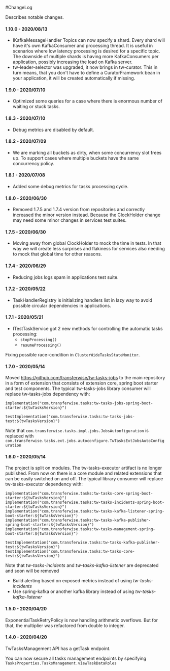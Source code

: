 #ChangeLog

Describes notable changes.

#### 1.10.0 - 2020/08/13
- IKafkaMessageHandler Topics can now specify a shard. Every shard will have it's own KafkaConsumer and processing thread.
It is useful in scenarios where low latency processing is desired for a specific topic.
The downside of multiple shards is having more KafkaConsumers per application, possibly increasing the load on Kafka server.
- tw-leader-selector was upgraded, it now brings in tw-curator.
This in turn means, that you don't have to define a CuratorFramework bean in your application, it will be created
automatically if missing. 

#### 1.9.0 - 2020/07/10
- Optimized some queries for a case where there is enormous number of waiting or stuck tasks.

#### 1.8.3 - 2020/07/10
- Debug metrics are disabled by default.

#### 1.8.2 - 2020/07/09
- We are marking all buckets as dirty, when some concurrency slot frees up. 
To support cases where multiple buckets have the same concurrency policy.

#### 1.8.1 - 2020/07/08
- Added some debug metrics for tasks processing cycle.

#### 1.8.0 - 2020/06/30
- Removed 1.7.5 and 1.7.4 version from repositories and correctly increased the minor version instead.
Because the ClockHolder change may need some minor changes in services test suites.

#### 1.7.5 - 2020/06/30
- Moving away from global ClockHolder to mock the time in tests.
In that way we will create less surprises and flakiness for services also needing to mock that global time
for other reasons.

#### 1.7.4 - 2020/06/29
- Reducing jobs logs spam in applications test suite.

#### 1.7.2 - 2020/05/22
- TaskHandlerRegistry is initializing handlers list in lazy way to avoid possible circular dependencies in applications.

#### 1.7.1 - 2020/05/21
- ITestTaskService got 2 new methods for controlling the automatic tasks processing:
  - `stopProcessing()`
  - `resumeProcessing()`

Fixing possible race-condition in `ClusterWideTasksStateMonitor`.

#### 1.7.0 - 2020/05/14
Moved https://github.com/transferwise/tw-tasks-jobs to the main repository in a form
of extension that consists of extension core, spring boot starter and test components.
The typical tw-tasks-jobs library consumer will replace tw-tasks-jobs dependency with:

```
implementation("com.transferwise.tasks:tw-tasks-jobs-spring-boot-starter:${twTasksVersion}")

testImplementation("com.transferwise.tasks:tw-tasks-jobs-test:${twTasksVersion}")
```
Note that `com.transferwise.tasks.impl.jobs.JobsAutonfiguration` is replaced with
`com.transferwise.tasks.ext.jobs.autoconfigure.TwTasksExtJobsAutoConfiguration`

#### 1.6.0 - 2020/05/14
The project is split on modules. The tw-tasks-executor artifact is no longer published.
From now on there is a core module and related extensions that can be easily switched on and off.
The typical library consumer will replace tw-tasks-executor dependency with:

```
implementation("com.transferwise.tasks:tw-tasks-core-spring-boot-starter:${twTasksVersion}")
implementation("com.transferwise.tasks:tw-tasks-incidents-spring-boot-starter:${twTasksVersion}")
implementation("com.transferwise.tasks:tw-tasks-kafka-listener-spring-boot-starter:${twTasksVersion}")
implementation("com.transferwise.tasks:tw-tasks-kafka-publisher-spring-boot-starter:${twTasksVersion}")
implementation("com.transferwise.tasks:tw-tasks-management-spring-boot-starter:${twTasksVersion}")

testImplementation("com.transferwise.tasks:tw-tasks-kafka-publisher-test:${twTasksVersion}")
testImplementation("com.transferwise.tasks:tw-tasks-core-test:${twTasksVersion}")
```

Note that _tw-tasks-incidents_ and _tw-tasks-kafka-listener_ are deprecated and soon will be removed
- Build alerting based on exposed metrics instead of using _tw-tasks-incidents_
- Use spring-kafka or another kafka library instead of using _tw-tasks-kafka-listener_

#### 1.5.0 - 2020/04/20
ExponentialTaskRetryPolicy is now handling arithmetic overflows.
But for that, the multiplier was refactored from double to integer.

#### 1.4.0 - 2020/04/20
TwTasksManagement API has a getTask endpoint.

You can now secure all tasks management endpoints by specifying
`TasksProperties.TasksManagement.viewTaskDataRoles`
